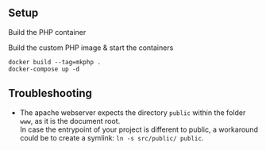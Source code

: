 

## Setup

Build the PHP container

Build the custom PHP image & start the containers
```
docker build --tag=mkphp .
docker-compose up -d
```

## Troubleshooting
- The apache webserver expects the directory `public` within the folder `www`, as it is the document root.  
In case the entrypoint of your project is different to public, a workaround could be to create a symlink: `ln -s src/public/ public`.
